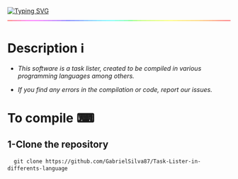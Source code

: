 [![Typing SVG](https://readme-typing-svg.demolab.com?font=Fira+Code&size=25&pause=1000&color=F7C36E&center=true&vCenter=true&width=435&lines=Task+Lister;In+differents+languages)](https://git.io/typing-svg)
![Linear](https://github.com/manulthanura/manulthanura/blob/main/GradientLine.gif)
# Description ℹ
   - *This software is a task lister, created to be compiled in various programming languages  among others.*

   - *If you find any errors in the compilation or code, report our issues.*
# To compile ⌨
 
  ## 1-Clone the repository
   ``` 
     git clone https://github.com/GabrielSilva87/Task-Lister-in-differents-language
   ```